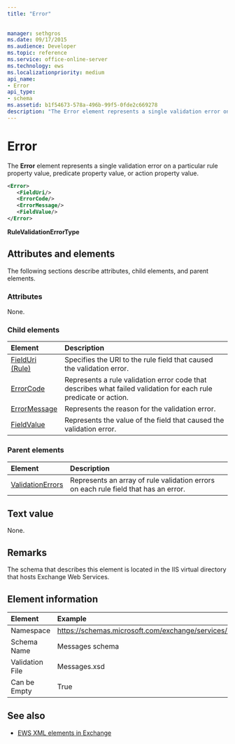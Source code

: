 ```yaml
---
title: "Error"
 
 
manager: sethgros
ms.date: 09/17/2015
ms.audience: Developer
ms.topic: reference
ms.service: office-online-server
ms.technology: ews
ms.localizationpriority: medium
api_name:
- Error
api_type:
- schema
ms.assetid: b1f54673-578a-496b-99f5-0fde2c669278
description: "The Error element represents a single validation error on a particular rule property value, predicate property value, or action property value."
---
```


# Error

The **Error** element represents a single validation error on a particular rule property value, predicate property value, or action property value. 
  
```XML
<Error>
   <FieldUri/>
   <ErrorCode/>
   <ErrorMessage/>
   <FieldValue/>
</Error>
```

 **RuleValidationErrorType**
## Attributes and elements

The following sections describe attributes, child elements, and parent elements.
  
### Attributes

None.
  
### Child elements

|**Element**|**Description**|
|:-----|:-----|
|[FieldUri (Rule)](fielduri-rule.md) <br/> |Specifies the URI to the rule field that caused the validation error.  <br/> |
|[ErrorCode](errorcode.md) <br/> |Represents a rule validation error code that describes what failed validation for each rule predicate or action.  <br/> |
|[ErrorMessage](errormessage.md) <br/> |Represents the reason for the validation error.  <br/> |
|[FieldValue](fieldvalue.md) <br/> |Represents the value of the field that caused the validation error.  <br/> |
   
### Parent elements

|**Element**|**Description**|
|:-----|:-----|
|[ValidationErrors](validationerrors.md) <br/> |Represents an array of rule validation errors on each rule field that has an error.  <br/> |
   
## Text value

None.
  
## Remarks

The schema that describes this element is located in the IIS virtual directory that hosts Exchange Web Services.
  
## Element information

|Element|Example|
|:-----|:-----|
|Namespace  <br/> |https://schemas.microsoft.com/exchange/services/2006/messages  <br/> |
|Schema Name  <br/> |Messages schema  <br/> |
|Validation File  <br/> |Messages.xsd  <br/> |
|Can be Empty  <br/> |True  <br/> |
   
## See also



- [EWS XML elements in Exchange](ews-xml-elements-in-exchange.md)

